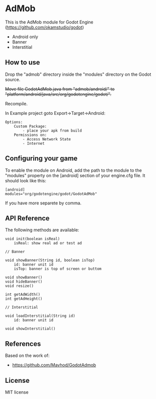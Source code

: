 AdMob
=====
This is the AdMob module for Godot Engine (https://github.com/okamstudio/godot)
- Android only
- Banner
- Interstitial
 
How to use
----------
Drop the "admob" directory inside the "modules" directory on the Godot source.

~~Move file GodotAdMob.java from "admob/android/" to "platform/android/java/src/org/godotengine/godot/".~~

Recompile.


In Example project goto Export->Target->Android:

	Options:
		Custom Package:
			- place your apk from build
		Permissions on:
			- Access Network State
			- Internet

Configuring your game
---------------------

To enable the module on Android, add the path to the module to the "modules" property on the [android] section of your engine.cfg file. It should look like this:

	[android]
	modules="org/godotengine/godot/GodotAdMob"

If you have more separete by comma.

API Reference
-------------

The following methods are available:

	void init(boolean isReal)
		isReal: show real ad or test ad
	
	// Banner

	void showBanner(String id, boolean isTop)
		id: banner unit id
		isTop: banner is top of screen or buttom
	
	void showBanner()
	void hideBanner()
	void resize()

	int getAdWidth()
	int getAdHeight()

	// Interstitial

	void loadInterstitial(String id)
		id: banner unit id

	void showInterstitial()

References
-------------
Based on the work of:
* https://github.com/Mavhod/GodotAdmob

License
-------------
MIT license


